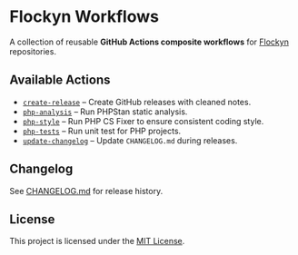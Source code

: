 # Flockyn Workflows

A collection of reusable **GitHub Actions composite workflows** for [Flockyn](https://github.com/flockyn) repositories.

## Available Actions

- [`create-release`](./actions/create-release) – Create GitHub releases with cleaned notes.
- [`php-analysis`](./actions/php-analysis) – Run PHPStan static analysis.
- [`php-style`](./actions/php-style) – Run PHP CS Fixer to ensure consistent coding style.
- [`php-tests`](./actions/php-tests) – Run unit test for PHP projects.
- [`update-changelog`](./actions/update-changelog) – Update `CHANGELOG.md` during releases.

## Changelog

See [CHANGELOG.md](./CHANGELOG.md) for release history.

## License

This project is licensed under the [MIT License](./LICENSE).
